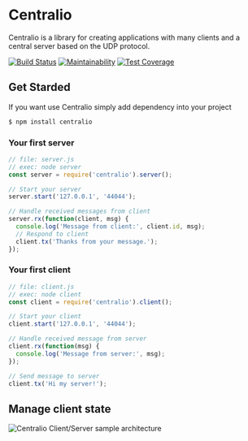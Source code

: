 # Centralio
Centralio is a library for creating applications with many clients and a central server based on the UDP protocol.

[![Build Status](https://travis-ci.org/javanile-bot/centralio.svg?branch=master)](https://travis-ci.org/javanile-bot/centralio)
[![Maintainability](https://api.codeclimate.com/v1/badges/1501d777dd5519cf7d2e/maintainability)](https://codeclimate.com/github/javanile-bot/centralio/maintainability)
[![Test Coverage](https://api.codeclimate.com/v1/badges/1501d777dd5519cf7d2e/test_coverage)](https://codeclimate.com/github/javanile-bot/centralio/test_coverage)

## Get Starded
If you want use Centralio simply add dependency into your project
```bash
$ npm install centralio
```

### Your first server
```javascript
// file: server.js
// exec: node server
const server = require('centralio').server();

// Start your server 
server.start('127.0.0.1', '44044');

// Handle received messages from client
server.rx(function(client, msg) {
  console.log('Message from client:', client.id, msg);  
  // Respond to client
  client.tx('Thanks from your message.');
});
```

### Your first client
```javascript
// file: client.js
// exec: node client
const client = require('centralio').client();

// Start your client
client.start('127.0.0.1', '44044');

// Handle received message from server
client.rx(function(msg) {
  console.log('Message from server:', msg);    
});

// Send message to server
client.tx('Hi my server!');
```

## Manage client state
![Centralio Client/Server sample architecture](http://www.plantuml.com/plantuml/png/ROyn2uCm48Nt_8h3tS74GWsbIrsw5Ketbv3SbO2S46FpzqjZ5H7Nzpw-TyU3GoYU63uOuDK-Ehxr7Zb2fS4Ep6ZZ6aaD0r7l6TT8QKZ6Hy_l0im8O_O8mTcwc3g-jnhgvZmHraq6RQwg7IbdKfARY19jIBaZrTyP4fdHdJQa4cA-0YvbULs6GF-UgmygUP0fyGK0)
